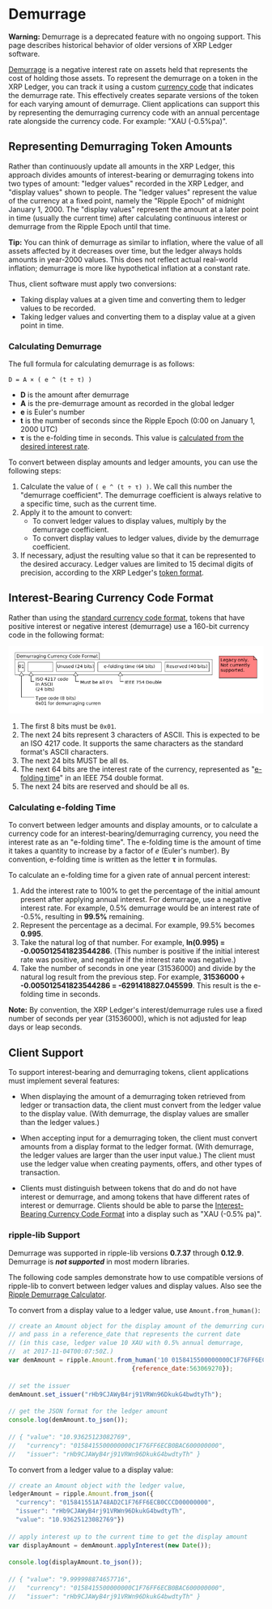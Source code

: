 # Demurrage

**Warning:** Demurrage is a deprecated feature with no ongoing support. This page describes historical behavior of older versions of XRP Ledger software.

[Demurrage](http://en.wikipedia.org/wiki/Demurrage_%28currency%29) is a negative interest rate on assets held that represents the cost of holding those assets. To represent the demurrage on a token in the XRP Ledger, you can track it using a custom [currency code](currency-formats.html#currency-codes) that indicates the demurrage rate. This effectively creates separate versions of the token for each varying amount of demurrage. Client applications can support this by representing the demurraging currency code with an annual percentage rate alongside the currency code. For example: "XAU (-0.5%pa)".

## Representing Demurraging Token Amounts

Rather than continuously update all amounts in the XRP Ledger, this approach divides amounts of interest-bearing or demurraging tokens into two types of amount: "ledger values" recorded in the XRP Ledger, and "display values" shown to people. The "ledger values" represent the value of the currency at a fixed point, namely the "Ripple Epoch" of midnight January 1, 2000. The "display values" represent the amount at a later point in time (usually the current time) after calculating continuous interest or demurrage from the Ripple Epoch until that time.

**Tip:** You can think of demurrage as similar to inflation, where the value of all assets affected by it decreases over time, but the ledger always holds amounts in year-2000 values. This does not reflect actual real-world inflation; demurrage is more like hypothetical inflation at a constant rate.

Thus, client software must apply two conversions:

- Taking display values at a given time and converting them to ledger values to be recorded.
- Taking ledger values and converting them to a display value at a given point in time.

### Calculating Demurrage

The full formula for calculating demurrage is as follows:

```
D = A × ( e ^ (t ÷ τ) )
```

- **D** is the amount after demurrage
- **A** is the pre-demurrage amount as recorded in the global ledger
- **e** is Euler's number
- **t** is the number of seconds since the Ripple Epoch (0:00 on January 1, 2000 UTC)
- **τ** is the e-folding time in seconds. This value is [calculated from the desired interest rate](#calculating-e-folding-time). <!-- SPELLING_IGNORE: τ -->

To convert between display amounts and ledger amounts, you can use the following steps:

1. Calculate the value of `( e ^ (t ÷ τ) )`. We call this number the "demurrage coefficient". The demurrage coefficient is always relative to a specific time, such as the current time.
2. Apply it to the amount to convert:
    - To convert ledger values to display values, multiply by the demurrage coefficient.
    - To convert display values to ledger values, divide by the demurrage coefficient.
3. If necessary, adjust the resulting value so that it can be represented to the desired accuracy. Ledger values are limited to 15 decimal digits of precision, according to the XRP Ledger's [token format](currency-formats.html#token-precision).


## Interest-Bearing Currency Code Format

Rather than using the [standard currency code format](currency-formats.html#currency-codes), tokens that have positive interest or negative interest (demurrage) use a 160-bit currency code in the following format:

![Demurraging Currency Code Format](img/demurrage-currency-code-format.png)

1. The first 8 bits must be `0x01`.
2. The next 24 bits represent 3 characters of ASCII.
    This is expected to be an ISO 4217 code. It supports the same characters as the standard format's ASCII characters.
3. The next 24 bits MUST be all `0`s.
4. The next 64 bits are the interest rate of the currency, represented as "[e-folding time](http://en.wikipedia.org/wiki/E-folding)" in an IEEE 754 double format.
5. The next 24 bits are reserved and should be all `0`s.

### Calculating e-folding Time

To convert between ledger amounts and display amounts, or to calculate a currency code for an interest-bearing/demurraging currency, you need the interest rate as an "e-folding time". The e-folding time is the amount of time it takes a quantity to increase by a factor of _e_ (Euler's number). By convention, e-folding time is written as the letter **τ** in formulas.

To calculate an e-folding time for a given rate of annual percent interest:

1. Add the interest rate to 100% to get the percentage of the initial amount present after applying annual interest. For demurrage, use a negative interest rate. For example, 0.5% demurrage would be an interest rate of -0.5%, resulting in **99.5%** remaining.
2. Represent the percentage as a decimal. For example, 99.5% becomes **0.995**.
3. Take the natural log of that number. For example, **ln(0.995) = -0.005012541823544286**. (This number is positive if the initial interest rate was positive, and negative if the interest rate was negative.)
4. Take the number of seconds in one year (31536000) and divide by the natural log result from the previous step. For example, **31536000 ÷ -0.005012541823544286 = -6291418827.045599**. This result is the e-folding time in seconds.

**Note:** By convention, the XRP Ledger's interest/demurrage rules use a fixed number of seconds per year (31536000), which is not adjusted for leap days or leap seconds.

## Client Support

To support interest-bearing and demurraging tokens, client applications must implement several features:

- When displaying the amount of a demurraging token retrieved from ledger or transaction data, the client must convert from the ledger value to the display value. (With demurrage, the display values are smaller than the ledger values.)

- When accepting input for a demurraging token, the client must convert amounts from a display format to the ledger format. (With demurrage, the ledger values are larger than the user input value.) The client must use the ledger value when creating payments, offers, and other types of transaction.

- Clients must distinguish between tokens that do and do not have interest or demurrage, and among tokens that have different rates of interest or demurrage. Clients should be able to parse the [Interest-Bearing Currency Code Format](#interest-bearing-currency-code-format) into a display such as "XAU (-0.5% pa)".

### ripple-lib Support

Demurrage was supported in ripple-lib versions **0.7.37** through **0.12.9**. Demurrage is ***not supported*** in most modern libraries.

The following code samples demonstrate how to use compatible versions of ripple-lib to convert between ledger values and display values. Also see the [Ripple Demurrage Calculator](https://ripple.github.io/ripple-demurrage-tool/).

To convert from a display value to a ledger value, use `Amount.from_human()`:

```js
// create an Amount object for the display amount of the demurring currency
// and pass in a reference_date that represents the current date
// (in this case, ledger value 10 XAU with 0.5% annual demurrage,
//  at 2017-11-04T00:07:50Z.)
var demAmount = ripple.Amount.from_human('10 0158415500000000C1F76FF6ECB0BAC600000000',
                                  {reference_date:563069270});

// set the issuer
demAmount.set_issuer("rHb9CJAWyB4rj91VRWn96DkukG4bwdtyTh");

// get the JSON format for the ledger amount
console.log(demAmount.to_json());

// { "value": "10.93625123082769",
//   "currency": "0158415500000000C1F76FF6ECB0BAC600000000",
//   "issuer": "rHb9CJAWyB4rj91VRWn96DkukG4bwdtyTh" }
```

To convert from a ledger value to a display value:

```js
// create an Amount object with the ledger value,
ledgerAmount = ripple.Amount.from_json({
  "currency": "015841551A748AD2C1F76FF6ECB0CCCD00000000",
  "issuer": "rHb9CJAWyB4rj91VRWn96DkukG4bwdtyTh",
  "value": "10.93625123082769"})

// apply interest up to the current time to get the display amount
var displayAmount = demAmount.applyInterest(new Date());

console.log(displayAmount.to_json());

// { "value": "9.999998874657716",
//   "currency": "0158415500000000C1F76FF6ECB0BAC600000000",
//   "issuer": "rHb9CJAWyB4rj91VRWn96DkukG4bwdtyTh" }
```